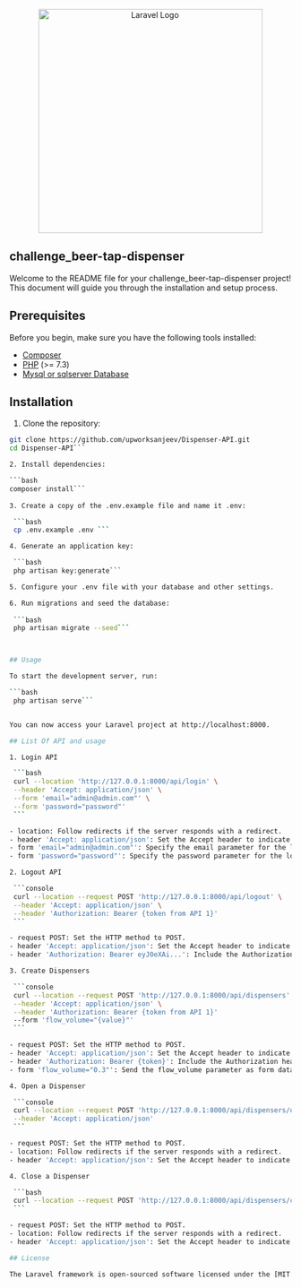<p align="center"><a href="https://laravel.com" target="_blank"><img src="https://raw.githubusercontent.com/laravel/art/master/logo-lockup/5%20SVG/2%20CMYK/1%20Full%20Color/laravel-logolockup-cmyk-red.svg" width="400" alt="Laravel Logo"></a></p>

## challenge_beer-tap-dispenser

Welcome to the README file for your challenge_beer-tap-dispenser project! This document will guide you through the installation and setup process.

## Prerequisites

Before you begin, make sure you have the following tools installed:

- [Composer](https://getcomposer.org/download/)
- [PHP](https://www.php.net/manual/en/install.php) (>= 7.3)
- [Mysql or sqlserver Database](https://www.mysql.com/)

## Installation

 1. Clone the repository:

   ```bash
   git clone https://github.com/upworksanjeev/Dispenser-API.git
   cd Dispenser-API```

 2. Install dependencies:

   ```bash
   composer install```
    
 3. Create a copy of the .env.example file and name it .env:

    ```bash
    cp .env.example .env ```

 4. Generate an application key:

    ```bash
    php artisan key:generate```

 5. Configure your .env file with your database and other settings.

 6. Run migrations and seed the database:
    
    ```bash
    php artisan migrate --seed```



## Usage 

  To start the development server, run:

  ```bash 
    php artisan serve```


  You can now access your Laravel project at http://localhost:8000.

## List Of API and usage 

1. Login API

	```bash 
	curl --location 'http://127.0.0.1:8000/api/login' \
	--header 'Accept: application/json' \
	--form 'email="admin@admin.com"' \
	--form 'password="password"'
	```

- location: Follow redirects if the server responds with a redirect.
- header 'Accept: application/json': Set the Accept header to indicate that you expect JSON response.
- form 'email="admin@admin.com"': Specify the email parameter for the login request.
- form 'password="password"': Specify the password parameter for the login request.

2. Logout API

	```console
	curl --location --request POST 'http://127.0.0.1:8000/api/logout' \
	--header 'Accept: application/json' \
	--header 'Authorization: Bearer {token from API 1}' 
	```

- request POST: Set the HTTP method to POST.
- header 'Accept: application/json': Set the Accept header to indicate that you expect a JSON response.
- header 'Authorization: Bearer eyJ0eXAi...': Include the Authorization header with a JWT token. Replace eyJ0eXAi... with your actual JWT token.

3. Create Dispensers

	```console
	curl --location --request POST 'http://127.0.0.1:8000/api/dispensers' \
	--header 'Accept: application/json' \
	--header 'Authorization: Bearer {token from API 1}'
	--form 'flow_volume="{value}"'
	```

- request POST: Set the HTTP method to POST.
- header 'Accept: application/json': Set the Accept header to indicate that you expect a JSON response.
- header 'Authorization: Bearer {token}': Include the Authorization header with a JWT token. Replace {token} with your actual JWT token.
- form 'flow_volume="0.3"': Send the flow_volume parameter as form data with the value

4. Open a Dispenser

	```console 
	curl --location --request POST 'http://127.0.0.1:8000/api/dispensers/open/4' \
	--header 'Accept: application/json'
	```

- request POST: Set the HTTP method to POST.
- location: Follow redirects if the server responds with a redirect.
- header 'Accept: application/json': Set the Accept header to indicate that you expect a JSON response.

4. Close a Dispenser

	```bash 
	curl --location --request POST 'http://127.0.0.1:8000/api/dispensers/close/6aea4cd3-8a9f-4e9e-9c99-812bf69cf96e'
	```

- request POST: Set the HTTP method to POST.
- location: Follow redirects if the server responds with a redirect.
- header 'Accept: application/json': Set the Accept header to indicate that you expect a JSON response.

## License

The Laravel framework is open-sourced software licensed under the [MIT license](https://opensource.org/licenses/MIT).
